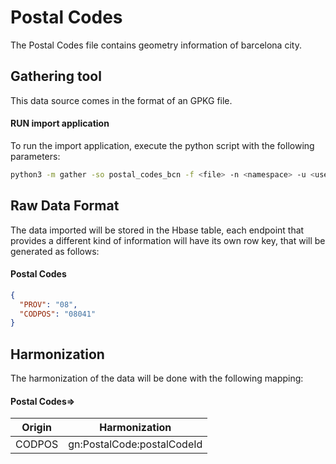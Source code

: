 # Postal Codes

The Postal Codes file contains geometry information of barcelona city.

## Gathering tool

This data source comes in the format of an GPKG file.

#### RUN import application

To run the import application, execute the python script with the following parameters:

```bash
python3 -m gather -so postal_codes_bcn -f <file> -n <namespace> -u <user_importing> -tz <file_timezone> -st <storage>
```

## Raw Data Format

The data imported will be stored in the Hbase table, each endpoint that provides a different kind of information will
have its own row key, that will be generated as follows:

#### Postal Codes

````json
{
  "PROV": "08",
  "CODPOS": "08041"
}
````

## Harmonization

The harmonization of the data will be done with the following mapping:

#### Postal Codes=>

| Origin | Harmonization              |
|--------|----------------------------|
| CODPOS | gn:PostalCode:postalCodeId | 



